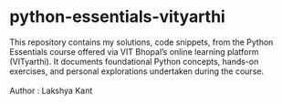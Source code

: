 # python-essentials-vityarthi
This repository contains my solutions, code snippets, from the Python Essentials course offered via VIT Bhopal’s online learning platform (VITyarthi). It documents foundational Python concepts, hands-on exercises, and personal explorations undertaken during the course. <br> <br> Author : Lakshya Kant
